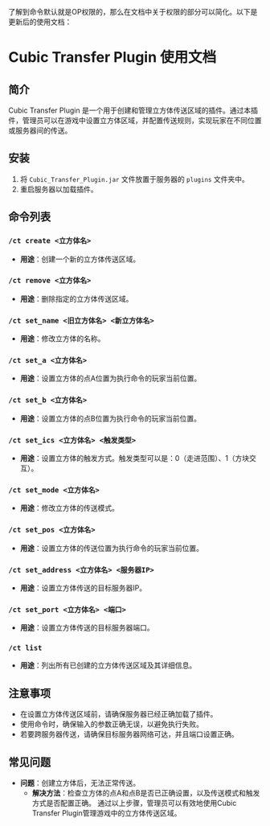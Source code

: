了解到命令默认就是OP权限的，那么在文档中关于权限的部分可以简化。以下是更新后的使用文档：
# Cubic Transfer Plugin 使用文档
## 简介
Cubic Transfer Plugin 是一个用于创建和管理立方体传送区域的插件。通过本插件，管理员可以在游戏中设置立方体区域，并配置传送规则，实现玩家在不同位置或服务器间的传送。
## 安装
1. 将 `Cubic_Transfer_Plugin.jar` 文件放置于服务器的 `plugins` 文件夹中。
2. 重启服务器以加载插件。
## 命令列表
### `/ct create <立方体名>`
- **用途**：创建一个新的立方体传送区域。
### `/ct remove <立方体名>`
- **用途**：删除指定的立方体传送区域。
### `/ct set_name <旧立方体名> <新立方体名>`
- **用途**：修改立方体的名称。
### `/ct set_a <立方体名>`
- **用途**：设置立方体的点A位置为执行命令的玩家当前位置。
### `/ct set_b <立方体名>`
- **用途**：设置立方体的点B位置为执行命令的玩家当前位置。
### `/ct set_ics <立方体名> <触发类型>`
- **用途**：设置立方体的触发方式。触发类型可以是：0（走进范围）、1（方块交互）。
### `/ct set_mode <立方体名>`
- **用途**：修改立方体的传送模式。
### `/ct set_pos <立方体名>`
- **用途**：设置立方体的传送位置为执行命令的玩家当前位置。
### `/ct set_address <立方体名> <服务器IP>`
- **用途**：设置立方体传送的目标服务器IP。
### `/ct set_port <立方体名> <端口>`
- **用途**：设置立方体传送的目标服务器端口。
### `/ct list`
- **用途**：列出所有已创建的立方体传送区域及其详细信息。
## 注意事项
- 在设置立方体传送区域前，请确保服务器已经正确加载了插件。
- 使用命令时，确保输入的参数正确无误，以避免执行失败。
- 若要跨服务器传送，请确保目标服务器网络可达，并且端口设置正确。
## 常见问题
- **问题**：创建立方体后，无法正常传送。
  - **解决方法**：检查立方体的点A和点B是否已正确设置，以及传送模式和触发方式是否配置正确。
    通过以上步骤，管理员可以有效地使用Cubic Transfer Plugin管理游戏中的立方体传送区域。
